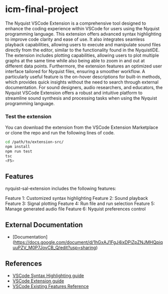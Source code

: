 # icm-final-project
The Nyquist VSCode Extension is a comprehensive tool designed to enhance the coding experience within VSCode for users using the Nyquist programming language. This extension offers advanced syntax highlighting to improve code clarity and ease of use. It also integrates seamless playback capabilities, allowing users to execute and manipulate sound files directly from the editor, similar to the functionality found in the NyquistIDE. The extension includes plotting capabilities, allowing users to plot multiple graphs at the same time while also being able to zoom in and out at different data points. Furthermore, the extension features an optimized user interface tailored for Nyquist files, ensuring a smoother workflow. A particularly useful feature is the on-hover descriptions for built-in methods, which provides quick insights without the need to search through external documentation. For sound designers, audio researchers, and educators, the Nyquist VSCode Extension offers a robust and intuitive platform to streamline sound synthesis and processing tasks when using the Nyquist programming language.

### Test the extension
You can download the extension from the VSCode Extension Marketplace or clone the repo and run the following lines of code.
```bash
cd /path/to/extension-src/
npm install
npm run test
tsc
<F5>
```

## Features
nyquist-sal-extension includes the following features:

Feature 1: Customized syntax highlighting
Feature 2: Sound playback
Feature 3: Signal plotting
Feature 4: Run file and run selection
Feature 5: Manage generated audio file
Feature 6: Nyquist preferences control

## External Documentation
- [Documentation] (https://docs.google.com/document/d/1hGxAJ1FgJ4ixDPiZpZNJMHQpiquuPZV_M0P7JovCB_Q/edit?usp=sharing)

## References
- [VSCode Syntax Highlighting guide](https://code.visualstudio.com/api/language-extensions/syntax-highlight-guide)
- [VSCode Extension guide](https://code.visualstudio.com/api/language-extensions/syntax-highlight-guide)
- [VSCode Existing Features Reference](https://code.visualstudio.com/docs)